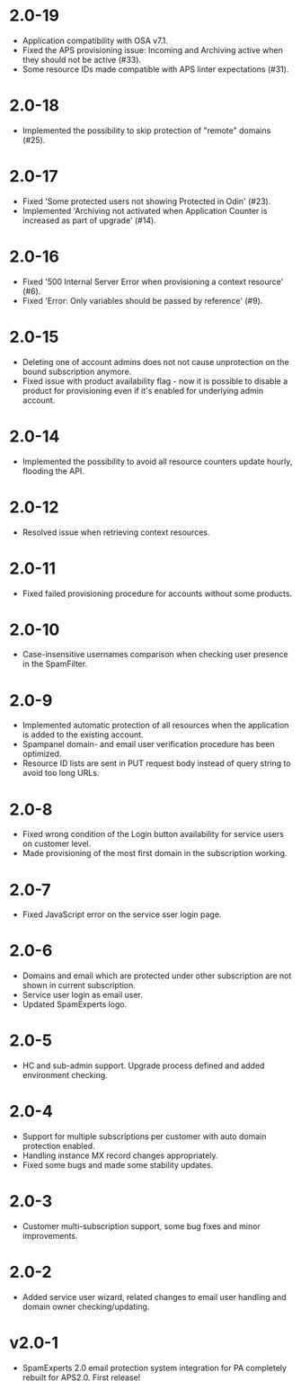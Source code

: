# 2.0-19

* Application compatibility with OSA v7.1.
* Fixed the APS provisioning issue: Incoming and Archiving active when they should not be active (#33).
* Some resource IDs made compatible with APS linter expectations (#31).

# 2.0-18

* Implemented the possibility to skip protection of "remote" domains (#25).

# 2.0-17

* Fixed 'Some protected users not showing Protected in Odin' (#23).
* Implemented 'Archiving not activated when Application Counter is increased as part of upgrade' (#14).

# 2.0-16

* Fixed '500 Internal Server Error when provisioning a context resource' (#6).
* Fixed 'Error: Only variables should be passed by reference' (#9).

# 2.0-15

* Deleting one of account admins does not not cause unprotection on the bound subscription anymore.
* Fixed issue with product availability flag - now it is possible to disable a product for provisioning even if it's enabled for underlying admin account.

# 2.0-14

* Implemented the possibility to avoid all resource counters update hourly, flooding the API.

# 2.0-12

* Resolved issue when retrieving context resources.

# 2.0-11

* Fixed failed provisioning procedure for accounts without some products.

# 2.0-10

* Case-insensitive usernames comparison when checking user presence in the SpamFilter.

# 2.0-9

* Implemented automatic protection of all resources when the application is added to the existing account.
* Spampanel domain- and email user verification procedure has been optimized.
* Resource ID lists are sent in PUT request body instead of query string to avoid too long URLs.
 
# 2.0-8

* Fixed wrong condition of the Login button availability for service users on customer level.
* Made provisioning of the most first domain in the subscription working.
 
# 2.0-7

* Fixed JavaScript error on the service sser login page.

# 2.0-6

* Domains and email which are protected under other subscription are not shown in current subscription.
* Service user login as email user.
* Updated SpamExperts logo.

# 2.0-5

* HC and sub-admin support. Upgrade process defined and added environment checking.

# 2.0-4

* Support for multiple subscriptions per customer with auto domain protection enabled. 
* Handling instance MX record changes appropriately. 
* Fixed some bugs and made some stability updates.

# 2.0-3

* Customer multi-subscription support, some bug fixes and minor improvements.

# 2.0-2

* Added service user wizard, related changes to email user handling and domain owner checking/updating.

# v2.0-1

* SpamExperts 2.0 email protection system integration for PA completely rebuilt for APS2.0. First release!
